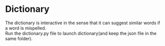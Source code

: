 # Dictionary
The dictionary is interactive in the sense that it can suggest similar words if a word is mispelled.<br>Run the dictionary.py file to launch dictionary(and keep the json file in the same folder).

